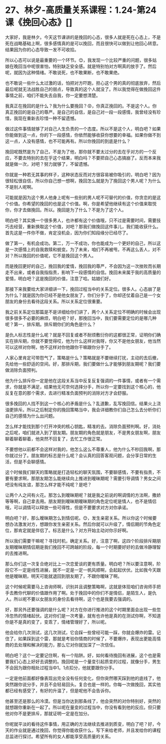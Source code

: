 # 27、林夕-高质量关系课程：1.24-第24课《挽回心态》[]

大家好，我是林夕。今天这节课讲的是挽回的心态，很多人就是死在心态上，不是死在战略基础上啊，很多感情真的是可以挽回，而且很快可以做到让他回心转意。结果因为你的心态导致一发不可收拾。

所以心态可以说是最重要的一个环节。😊，我发现一个比较严重的问题，很多姑娘在晚回当中呢很害怕，特别缺乏安全感。就是特别怕对方啊真的放手了。然后呢，就因为这种情绪。不敢说死，也不敢果断，也不敢果绝。

也不敢说一些什么太过激的话，怕把对方吓跑，担心这个男的真的彻底放弃，然后最后呢就无法战胜自己的弱点，导致真的这个人就没了。所以我觉得在做挽回这件事情之前，咱们不能失去自我，你一定要想清楚。

我真正在挽回的是什么？我为什么要挽回？😡，你真正挽回的。不是这个人。你真正挽回的是自己的尊严。是自己的自信，是自己对一段一段感情，我曾经没有珍惜，我现在重新去珍惜一种不留遗憾。

做过这件事情就够了对自己人生负责的一个态度。所以不是这个人，明白吧？如果你能做到这一点，你的下一段感情，你依然能够收获你想要的幸福。如果你做不到这一点，人没有感情，也不可能再有。所以你挽回的到底是什么？

挽回呢既然是为了自己，不是为了他，那你就不要太过分的去在乎对方的一个反应，不要去特别的去在乎这个结果，明白吗？不要把自己心态搞崩了。反而本来我就是做一次，对吧？努力就够了，不留遗憾。

你就是一种若无其事的样子，这种状态反而对方很容易被你吸引的，明白吧？因为很轻松很自信，所以你自己想一想啊，挽回怎么就是为了挽回这个男人呢？为什么不是别人呢啊。

可能就是因为这个男人他身上呢有一些别的男人呢不可替代的价值，你贪恋的是这个价值。你希望的挽回的也是这个价值。啊，你是希望他继续有这个价值来取悦你，你才去做挽回。所以。挽回是为了什么？不是为了这个人。

明白吧？其实换一个很多男人，也许都有这个价值哦，只不过是需要时间，需要技巧去经营，重新换取这个价值，对吧？那我们做挽回这件事儿，我们能收获什么。首先这是一件你不做，肯定没机会，因为你们知段缘分已经尽了。

做了第一，有机会成功。第二，万一不成功，你也能成为一个更好的自己，所以这是一次感情上的自我救赎和蜕变。为了未来，咱们不再被甩，不再这么丢人，对不对？所以挽回的价值呢，它不是挽回这个男人。

而是挽回更好的自己，挽回我的爱情，挽回我的尊严，不会因为这一次挫败而长期走不出来，或者自我指指责，影响下一段感情的自信。挽回未来属于我的高质量的爱情，明白吧？这是挽回的价值，注意了哈。姑娘们好。

那接下来我要给大家详细讲一下，挽回过程当中的关系定位。很多人。心态崩了是为什么？就是因为你已经不是他女朋友了，你们分手了，你却还仗着自己是一个女朋友的身份去看待这段关系。所以关系定位很重要。

我之前关系定位那篇是不是详细给你们讲了，两个人关系定位不明确的时候会出现很多很多不必要的麻烦，明白吧？好，那挽回当中，我们要需要定位的是哪几种呢？第一，排斥期。排斥期你们的角色是什么？

是仇人标志性是什么呢？就是不回复或者不耐烦敷衍你的这都很正常，证明你们确实在排斥期，你就不要觉得哎，他为什么这样对我呀，你又不是他女朋友，他当然可以这样对你啊，他不这样对你他跟你干嘛跟你分手了。

人家心里肯定可带怨气了，策略是什么？策略就是不要继续打扰，主动的去后撤，先给他一些舒适的空间。好，那排斥期，我们要做什么才能够到朋友期呢？我们要做消除负面预判。

他为什么排斥你一定是他在这段关系当中反复反复强调的一件事情，或者有一个需求，你就是不满足，结果他无可奈何选择分手，所以你一定要找到这个核心的，他反复在意的那个需求，去进行精准负面预判的消除对方才会舒服。

很多挽回的人找不到这一个核心的矛盾是什么？乱道歉，乱写挽回信。结果火上浇油更排斥。所以之后制定你的挽回策略当中，我会详细教你们自己怎么去分析你们自己的感情为什么出问题。

怎么样才能找到那个打开冲突的核心钥匙，精准的去。消除负面预判啊。好，消处之后呢，咱们就进入到了朋友期。朋友期的角色就是朋友，不是男女朋友啊，朋友聊着聊着聊着，他突然不回复了，去忙工作很正常。

不要想他以前都不会这样对我的，他怎么这么不尊重人，他为什么不秒回我啊，那你就过分了。朋友期的标志是什么呢？会认真的回答客观问题，会分享日常的生活，但是不会聊感情。

这个时候我们聊天的策略就是打造轻松的聊天氛围，不要聊感情，不要有指责，不要有要求啊，那朋友期怎么能继续向上推进到暧昧期呢？需要引导调情？男女之间吧没有纯友谊，那怎么样才能不纯呢？是吧？

让两个人之间有火花。那怎么到暧昧期呢？就是我之前说的啊调情的方法啊，撒娇等等啊，自己拿去用。朋友期到暧昧期暧昧期的角色定位呢是情人，也不是情侣哦，可以调情可以释放一些可得性，但是不要要求对方对你承诺。

明白吧？好，那么暧昧期怎么到情侣呢。😊，发生亲密关系。所以你这个时候要想办法激发对方，想跟你发生亲密关系。然后你就可以升级了，情侣期的节角色定位，那肯定就是伴侣了。标志是什么？对方开始主动对你示好啊。

所以我们需要干嘛呢？寻找时机，确定关系。好，注意了啊，这四个阶段排斥期朋友期暧昧期情侣期是我们挽回不可跨越的阶段，每一个时期要好好的去做冷静理智的去推进啊。

那么你们这一次复合绝对比上一次恋爱谈的更有质量。明白吧？所以要注意啊，阶段它不一定是线性进展，就不一定是一定一帆风顺啊，会起起伏伏。比如我今天跟他是暧昧期，明天可能就退回到朋友期了，不跟你暧昧了啊。

这个时候呢需要马上咨询师啊，识别并且调整策略啊，这就是体现咱们咨询师手把手去教你代聊的价值跟作用了啊。处于挽回中的你们不是情侣，是陌生人，是仇人。所以呢不要以女朋友的身份去看待啊，这个也是我要去强调的。

好，那另外还要强调的是什么呢？对方在你进行推进的这个时期里面会出现一些忽冷忽热的情绪起伏。这对你们是一次考量，就有也许他是真的在测试你啊，不知道你是不是真的变了，变乖了，情绪管理好了，所以呢。

他会给你几次测试，这几次测试，它会踩一些曾经可能一踩，你就会爆炸的雷。记住了，如果踩到这个雷，那就是考验你情商的时候了，不要爆炸，表现出更能高情商的去处理和解决的能力，那么它对你就加深了一次信任。

明白吧？这个一定要记住啊，有一个陷阱。好，如何看待挽回有进展，这个也是需要我们心态上好好去调整的。挽回呢是一个量变引起质变的过程，就像分手，男生不会因为跟你相处过程当中1。1点扣分，他就要跟你分手。

一定是他前面都好像表现出完全没有任何变化，但你突然哪天踩到他的底线了，他突然跟你说分手，并且不会轻易回头。复合也是一样的。你每一次做挽回，其实他都已经有感受了，有好的升温了，但是呢他不会告诉你。

他甚至还是那么的冷漠。但是当你达到那条线了，他会突然的对你特别好，突然的就想跟你重新在一起了。所以呢在量变的过程当中，你没有看到他的反应。但只要他对你不是更排斥，那就证明一定是在加分。

你呢就平淡的看待这件事情，用正确的方法继续去推进到质变，明白了吧？好，今天的作业就是通过挽回，你觉得你能收获什么，写下来给老师，并且发给你的课程总监进行探讨。希望所有的女人都能享受高质量的关系。

